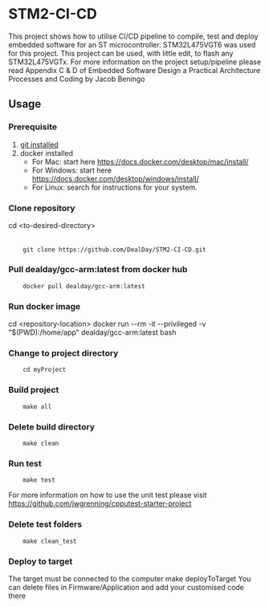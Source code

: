 # STM2-CI-CD
This project shows how to utilise CI/CD pipeline to compile, test and deploy embedded software for an ST microcontroller. STM32L475VGT6 was used for this project. This project can be used, with little edit, to flash any STM32L475VGTx. For more information on the project setup/pipeline please read Appendix C & D of Embedded Software Design a Practical Architecture Processes and Coding by Jacob Beningo
## Usage
### Prerequisite
1. [git installed](https://git-scm.com/book/en/v2/Getting-Started-Installing-Git) 
2. docker installed
    - For Mac: start here https://docs.docker.com/desktop/mac/install/
    - For Windows: start here https://docs.docker.com/desktop/windows/install/
    - For Linux: search for instructions for your system.
### Clone repository
cd \<to-desired-directory>
######
        git clone https://github.com/DealDay/STM2-CI-CD.git
### Pull dealday/gcc-arm:latest from docker hub
        docker pull dealday/gcc-arm:latest
### Run docker image
cd \<repository-location>
        docker run --rm -it --privileged -v "$(PWD):/home/app" dealday/gcc-arm:latest bash
### Change to project directory
        cd myProject
### Build project
        make all
### Delete build directory
        make clean
### Run test
        make test
For more information on how to use the unit test please visit https://github.com/jwgrenning/cpputest-starter-project
### Delete test folders
        make clean_test
### Deploy to target
The target must be connected to the computer
        make deployToTarget
You can delete files in Firmware/Application and add your customised code there
